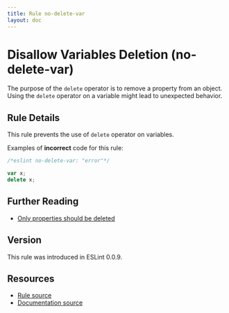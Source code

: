 ```yaml
---
title: Rule no-delete-var
layout: doc
---
```

<!-- Note: No pull requests accepted for this file. See README.md in the root directory for details. -->

# Disallow Variables Deletion (no-delete-var)

The purpose of the `delete` operator is to remove a property from an object. Using the `delete` operator on a variable might lead to unexpected behavior.

## Rule Details

This rule prevents the use of `delete` operator on variables.

Examples of **incorrect** code for this rule:

```js
/*eslint no-delete-var: "error"*/

var x;
delete x;
```

## Further Reading

* [Only properties should be deleted](http://jslinterrors.com/only-properties-should-be-deleted/)

## Version

This rule was introduced in ESLint 0.0.9.

## Resources

* [Rule source](https://github.com/eslint/eslint/tree/master/lib/rules/no-delete-var.js)
* [Documentation source](https://github.com/eslint/eslint/tree/master/docs/rules/no-delete-var.md)
